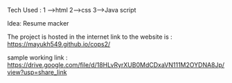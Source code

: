 Tech Used :
1 -->html
2-->css
3-->Java script






Idea: Resume macker 










The project is hosted in the internet link to the website is : https://mayukh549.github.io/cops2/






sample working link : https://drive.google.com/file/d/18HLvRyrXUB0MdCDxaVN111M2OYDNA8Jp/view?usp=share_link







